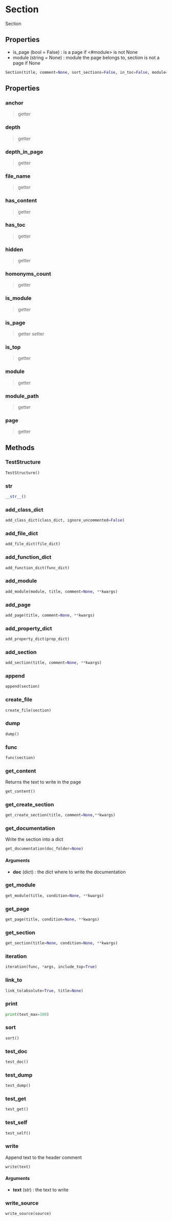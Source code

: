 # Section

Section


Properties
----------
- is_page (bool = False) : is a page if <#module> is not None
- module (string = None) : module the page belongs to, section is not a page if None

``` python
Section(title, comment=None, sort_sections=False, in_toc=False, module=None, is_page=False, ignore_if_empty=True)
```



## Properties

### anchor

> getter 


### depth

> getter 


### depth_in_page

> getter 


### file_name

> getter 


### has_content

> getter 


### has_toc

> getter 


### hidden

> getter 


### homonyms_count

> getter 


### is_module

> getter 


### is_page

> getter setter


### is_top

> getter 


### module

> getter 


### module_path

> getter 


### page

> getter 


## Methods

### TestStructure



``` python
TestStructure()
```



### __str__



``` python
__str__()
```



### add_class_dict



``` python
add_class_dict(class_dict, ignore_uncommented=False)
```



### add_file_dict



``` python
add_file_dict(file_dict)
```



### add_function_dict



``` python
add_function_dict(func_dict)
```



### add_module



``` python
add_module(module, title, comment=None, **kwargs)
```



### add_page



``` python
add_page(title, comment=None, **kwargs)
```



### add_property_dict



``` python
add_property_dict(prop_dict)
```



### add_section



``` python
add_section(title, comment=None, **kwargs)
```



### append



``` python
append(section)
```



### create_file



``` python
create_file(section)
```



### dump



``` python
dump()
```



### func



``` python
func(section)
```



### get_content

Returns the text to write in the page

``` python
get_content()
```



### get_create_section



``` python
get_create_section(title, comment=None,**kwargs)
```



### get_documentation

Write the section into a dict

``` python
get_documentation(doc_folder=None)
```



#### Arguments

- **doc** (dict) : the dict where to write the documentation

### get_module



``` python
get_module(title, condition=None, **kwargs)
```



### get_page



``` python
get_page(title, condition=None, **kwargs)
```



### get_section



``` python
get_section(title=None, condition=None, **kwargs)
```



### iteration



``` python
iteration(func, *args, include_top=True)
```



### link_to



``` python
link_to(absolute=True, title=None)
```



### print



``` python
print(text_max=100)
```



### sort



``` python
sort()
```



### test_doc



``` python
test_doc()
```



### test_dump



``` python
test_dump()
```



### test_get



``` python
test_get()
```



### test_self



``` python
test_self()
```



### write

Append text to the header comment

``` python
write(text)
```



#### Arguments

- **text** (str) : the text to write

### write_source



``` python
write_source(source)
```

